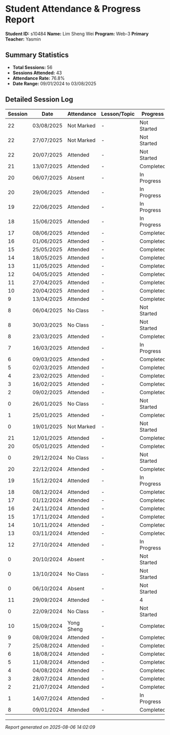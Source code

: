 # Student Attendance & Progress Report

**Student ID:** s10484
**Name:** Lim Sheng Wei
**Program:** Web-3
**Primary Teacher:** Yasmin

## Summary Statistics
- **Total Sessions:** 56
- **Sessions Attended:** 43
- **Attendance Rate:** 76.8%
- **Date Range:** 09/01/2024 to 03/08/2025

## Detailed Session Log

| Session | Date | Attendance | Lesson/Topic | Progress |
|---------|------|------------|--------------|----------|
| 22 | 03/08/2025 | Not Marked | - | Not Started |
| 22 | 27/07/2025 | Not Marked | - | Not Started |
| 22 | 20/07/2025 | Attended | - | Not Started |
| 21 | 13/07/2025 | Attended | - | Completed |
| 20 | 06/07/2025 | Absent | - | In Progress |
| 20 | 29/06/2025 | Attended | - | In Progress |
| 19 | 22/06/2025 | Attended | - | In Progress |
| 18 | 15/06/2025 | Attended | - | In Progress |
| 17 | 08/06/2025 | Attended | - | Completed |
| 16 | 01/06/2025 | Attended | - | Completed |
| 15 | 25/05/2025 | Attended | - | Completed |
| 14 | 18/05/2025 | Attended | - | Completed |
| 13 | 11/05/2025 | Attended | - | Completed |
| 12 | 04/05/2025 | Attended | - | Completed |
| 11 | 27/04/2025 | Attended | - | Completed |
| 10 | 20/04/2025 | Attended | - | Completed |
| 9 | 13/04/2025 | Attended | - | Completed |
| 8 | 06/04/2025 | No Class | - | Not Started |
| 8 | 30/03/2025 | No Class | - | Not Started |
| 8 | 23/03/2025 | Attended | - | Completed |
| 7 | 16/03/2025 | Attended | - | In Progress |
| 6 | 09/03/2025 | Attended | - | Completed |
| 5 | 02/03/2025 | Attended | - | Completed |
| 4 | 23/02/2025 | Attended | - | Completed |
| 3 | 16/02/2025 | Attended | - | Completed |
| 2 | 09/02/2025 | Attended | - | Completed |
| 0 | 26/01/2025 | No Class | - | Not Started |
| 1 | 25/01/2025 | Attended | - | Completed |
| 0 | 19/01/2025 | Not Marked | - | Not Started |
| 21 | 12/01/2025 | Attended | - | Completed |
| 20 | 05/01/2025 | Attended | - | Completed |
| 0 | 29/12/2024 | No Class | - | Not Started |
| 20 | 22/12/2024 | Attended | - | Completed |
| 19 | 15/12/2024 | Attended | - | In Progress |
| 18 | 08/12/2024 | Attended | - | Completed |
| 17 | 01/12/2024 | Attended | - | Completed |
| 16 | 24/11/2024 | Attended | - | Completed |
| 15 | 17/11/2024 | Attended | - | Completed |
| 14 | 10/11/2024 | Attended | - | Completed |
| 13 | 03/11/2024 | Attended | - | Completed |
| 12 | 27/10/2024 | Attended | - | In Progress |
| 0 | 20/10/2024 | Absent | - | Not Started |
| 0 | 13/10/2024 | No Class | - | Not Started |
| 0 | 06/10/2024 | Absent | - | Not Started |
| 11 | 29/09/2024 | Attended | - | 4 |
| 0 | 22/09/2024 | No Class | - | Not Started |
| 10 | 15/09/2024 | Yong Sheng | - | Completed |
| 9 | 08/09/2024 | Attended | - | Completed |
| 7 | 25/08/2024 | Attended | - | Completed |
| 6 | 18/08/2024 | Attended | - | Completed |
| 5 | 11/08/2024 | Attended | - | Completed |
| 4 | 04/08/2024 | Attended | - | Completed |
| 3 | 28/07/2024 | Attended | - | Completed |
| 2 | 21/07/2024 | Attended | - | Completed |
| 1 | 14/07/2024 | Attended | - | In Progress |
| 8 | 09/01/2024 | Attended | - | Completed |

---
*Report generated on 2025-08-06 14:02:09*